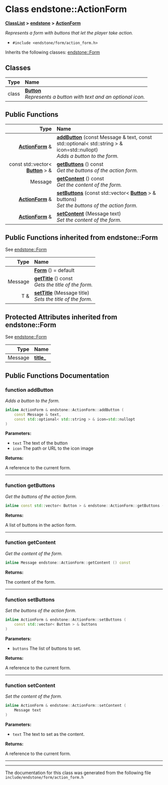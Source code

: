 

# Class endstone::ActionForm



[**ClassList**](annotated.md) **>** [**endstone**](namespaceendstone.md) **>** [**ActionForm**](classendstone_1_1ActionForm.md)



_Represents a form with buttons that let the player take action._ 

* `#include <endstone/form/action_form.h>`



Inherits the following classes: [endstone::Form](classendstone_1_1Form.md)












## Classes

| Type | Name |
| ---: | :--- |
| class | [**Button**](classendstone_1_1ActionForm_1_1Button.md) <br>_Represents a button with text and an optional icon._  |










































## Public Functions

| Type | Name |
| ---: | :--- |
|  [**ActionForm**](classendstone_1_1ActionForm.md) & | [**addButton**](#function-addbutton) (const Message & text, const std::optional&lt; std::string &gt; & icon=std::nullopt) <br>_Adds a button to the form._  |
|  const std::vector&lt; [**Button**](classendstone_1_1ActionForm_1_1Button.md) &gt; & | [**getButtons**](#function-getbuttons) () const<br>_Get the buttons of the action form._  |
|  Message | [**getContent**](#function-getcontent) () const<br>_Get the content of the form._  |
|  [**ActionForm**](classendstone_1_1ActionForm.md) & | [**setButtons**](#function-setbuttons) (const std::vector&lt; [**Button**](classendstone_1_1ActionForm_1_1Button.md) &gt; & buttons) <br>_Set the buttons of the action form._  |
|  [**ActionForm**](classendstone_1_1ActionForm.md) & | [**setContent**](#function-setcontent) (Message text) <br>_Set the content of the form._  |


## Public Functions inherited from endstone::Form

See [endstone::Form](classendstone_1_1Form.md)

| Type | Name |
| ---: | :--- |
|   | [**Form**](classendstone_1_1Form.md#function-form) () = default<br> |
|  Message | [**getTitle**](classendstone_1_1Form.md#function-gettitle) () const<br>_Gets the title of the form._  |
|  T & | [**setTitle**](classendstone_1_1Form.md#function-settitle) (Message title) <br>_Sets the title of the form._  |
















## Protected Attributes inherited from endstone::Form

See [endstone::Form](classendstone_1_1Form.md)

| Type | Name |
| ---: | :--- |
|  Message | [**title\_**](classendstone_1_1Form.md#variable-title_)  <br> |






































## Public Functions Documentation




### function addButton 

_Adds a button to the form._ 
```C++
inline ActionForm & endstone::ActionForm::addButton (
    const Message & text,
    const std::optional< std::string > & icon=std::nullopt
) 
```





**Parameters:**


* `text` The text of the button 
* `icon` The path or URL to the icon image 



**Returns:**

A reference to the current form. 





        

<hr>



### function getButtons 

_Get the buttons of the action form._ 
```C++
inline const std::vector< Button > & endstone::ActionForm::getButtons () const
```





**Returns:**

A list of buttons in the action form. 





        

<hr>



### function getContent 

_Get the content of the form._ 
```C++
inline Message endstone::ActionForm::getContent () const
```





**Returns:**

The content of the form. 





        

<hr>



### function setButtons 

_Set the buttons of the action form._ 
```C++
inline ActionForm & endstone::ActionForm::setButtons (
    const std::vector< Button > & buttons
) 
```





**Parameters:**


* `buttons` The list of buttons to set. 



**Returns:**

A reference to the current form. 





        

<hr>



### function setContent 

_Set the content of the form._ 
```C++
inline ActionForm & endstone::ActionForm::setContent (
    Message text
) 
```





**Parameters:**


* `text` The text to set as the content. 



**Returns:**

A reference to the current form. 





        

<hr>

------------------------------
The documentation for this class was generated from the following file `include/endstone/form/action_form.h`

